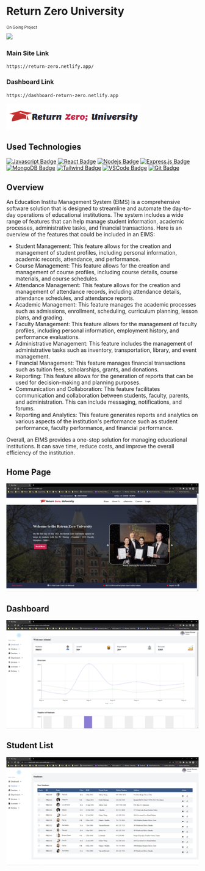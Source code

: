 # Return Zero University

<p style="font-size:10px;"> On Going Project </p>

<img src="https://cdn.discordapp.com/attachments/1034805647868432507/1076237065395646555/University_ban.jpg"/>

### Main Site Link

```
https://return-zero.netlify.app/
```

### Dashboard Link

```
https://dashboard-return-zero.netlify.app
```

<img src="./doc/img/logo.png"/>

## Used Technologies

[![Javascript Badge](https://img.shields.io/badge/-Javascript-F0DB4F?style=for-the-badge&labelColor=black&logo=javascript&logoColor=F0DB4F)](#) [![React Badge](https://img.shields.io/badge/-React-61DBFB?style=for-the-badge&labelColor=black&logo=react&logoColor=61DBFB)](#) [![Nodejs Badge](https://img.shields.io/badge/-Nodejs-3C873A?style=for-the-badge&labelColor=black&logo=node.js&logoColor=3C873A)](#) [![Express.js Badge](https://img.shields.io/badge/Express.js-000000?style=for-the-badge&logo=express&logoColor=white)](#) [![MongoDB Badge](https://img.shields.io/badge/MongoDB-4EA94B?style=for-the-badge&logo=mongodb&logoColor=white)](#) [![Tailwind Badge](https://img.shields.io/badge/Tailwind%20CSS-092749?style=for-the-badge&logo=tailwindcss&logoColor=06B6D4&labelColor=000000)](#) [![VSCode Badge](https://img.shields.io/badge/Visual_Studio-5C2D91?style=for-the-badge&logo=visual%20studio&logoColor=white)](#) [![Git Badge](https://img.shields.io/badge/Git-F05032?style=for-the-badge&logo=git&logoColor=white)](#)

<h2>Overview</h2>

<p>An Education Institu Management System (EIMS) is a comprehensive software solution that is designed to streamline and automate the day-to-day operations of educational institutions. The system includes a wide range of features that can help manage student information, academic processes, administrative tasks, and financial transactions. Here is an overview of the features that could be included in an EIMS:
</p>

<ul>
<li>Student Management: This feature allows for the creation and management of student profiles, including personal information, academic records, attendance, and performance.</li>

<li>Course Management: This feature allows for the creation and management of course profiles, including course details, course materials, and course schedules.</li>

<li>Attendance Management: This feature allows for the creation and management of attendance records, including attendance details, attendance schedules, and attendance reports.</li>

<li>Academic Management: This feature manages the academic processes such as admissions, enrollment, scheduling, curriculum planning, lesson plans, and grading. </li>

<li>Faculty Management: This feature allows for the management of faculty profiles, including personal information, employment history, and performance evaluations. </li>

<li>Administrative Management: This feature includes the management of administrative tasks such as inventory, transportation, library, and event management.</li>

<li>Financial Management: This feature manages financial transactions such as tuition fees, scholarships, grants, and donations.</li>

<li>Reporting: This feature allows for the generation of reports that can be used for decision-making and planning purposes.</li>

<li>Communication and Collaboration: This feature facilitates communication and collaboration between students, faculty, parents, and administration. This can include messaging, notifications, and forums.</li>

<li>Reporting and Analytics: This feature generates reports and analytics on various aspects of the institution's performance such as student performance, faculty performance, and financial performance.</li>

</ul>

<p> Overall, an EIMS provides a one-stop solution for managing educational institutions. It can save time, reduce costs, and improve the overall efficiency of the institution.
</p>

## Home Page

<img src="./doc/img/home.png"/>

## Dashboard

<img src="./doc/img/dashboard.png"/>

## Student List

<img src="./doc/img/user-list.png"/>

